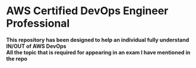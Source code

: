 # AWS Certified DevOps Engineer Professional
<b> This repository has been designed to help an individual fully understand IN/OUT of AWS DevOps<br> </b>
<b> All the topic that is required for appearing in an exam I have mentioned in the repo</b>
